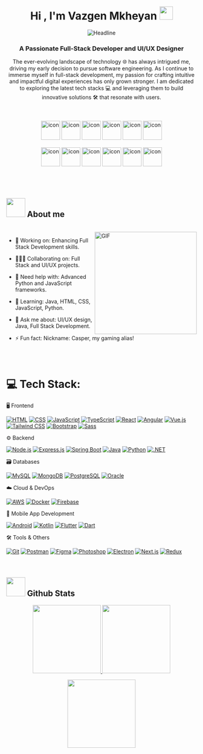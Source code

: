 <h1 align="center">Hi , I'm Vazgen Mkheyan <img src="https://media.giphy.com/media/hvRJCLFzcasrR4ia7z/giphy.gif" width="35"></h1>
 <div align=center>
        <img src="https://readme-typing-svg.herokuapp.com?color=%236FDA44&size=32&center=true&vCenter=true&width=600&height=50&lines=Welcome+to+my+GitHub+profile!%F0%9F%91%8B;Aspiring+Software+Engineer;Passionate+Full-Stack+Developer;Creative+UI/UX+Designer;Enthusiastic+Gamer🎮;" alt="Headline" />
    </div>
    <div align="center"> <h3 align="center">A Passionate Full-Stack Developer and UI/UX Designer</h3> <p align="center">The ever-evolving landscape of technology 🌐 has always intrigued me, driving my early decision to pursue software engineering. As I continue to immerse myself in full-stack development, my passion for crafting intuitive and impactful digital experiences has only grown stronger. I am dedicated to exploring the latest tech stacks 💻 and leveraging them to build innovative solutions 🛠️ that resonate with users.</p> </div>
    <br>
    <br>
    <div align="center">
  <img src="https://techstack-generator.vercel.app/java-icon.svg" alt="icon" width="50" height="50" />
  <img src="https://techstack-generator.vercel.app/python-icon.svg" alt="icon" width="50" height="50" />
  <img src="https://techstack-generator.vercel.app/ts-icon.svg" alt="icon" width="50" height="50" />
  <img src="https://techstack-generator.vercel.app/js-icon.svg" alt="icon"width="50" height="50" />
  <img src="https://techstack-generator.vercel.app/react-icon.svg" alt="icon" width="50" height="50" />
 <img src="https://techstack-generator.vercel.app/mysql-icon.svg" alt="icon" width="50" height="50" />
</div>

<br>

<div align="center">
  <img src="https://techstack-generator.vercel.app/docker-icon.svg" alt="icon" width="50" height="50" />
  <img src="https://techstack-generator.vercel.app/aws-icon.svg" alt="icon" width="50" height="50" />
  <img src="https://techstack-generator.vercel.app/github-icon.svg" alt="icon" width="50" height="50" />
  <img src="https://techstack-generator.vercel.app/prettier-icon.svg" alt="icon" width="50" height="50" />
  <img src="https://techstack-generator.vercel.app/restapi-icon.svg" alt="icon" width="50" height="50" />
  <img src="https://techstack-generator.vercel.app/graphql-icon.svg" alt="icon" width="50" height="50" />
</div>
<br>
<br>
<br>

## <picture><img src = "https://github.com/7oSkaaa/7oSkaaa/blob/main/Images/about_me.gif?raw=true" width = 50px></picture> About me
<br>
<img align="right" height="270px" alt="GIF" src="https://media.giphy.com/media/CVtNe84hhYF9u/giphy.gif"  />

- 👷 Working on:
Enhancing Full Stack Development skills.

- 🧑‍🤝‍🧑 Collaborating on:
Full Stack and UI/UX projects.

- 🤝 Need help with:
Advanced Python and JavaScript frameworks.

- 🌱 Learning:
Java, HTML, CSS, JavaScript, Python.

- 💬 Ask me about:
UI/UX design, Java, Full Stack Development.

- ⚡ Fun fact:
Nickname: Casper, my gaming alias!
<br>
<br>

# 💻 Tech Stack:

🖥️ Frontend
<p align="left"> <a href="https://html.spec.whatwg.org"><img src="https://skillicons.dev/icons?i=html" alt="HTML" /></a> <a href="https://www.w3schools.com/css/"><img src="https://skillicons.dev/icons?i=css" alt="CSS" /></a> <a href="https://developer.mozilla.org/en-US/docs/Web/JavaScript"><img src="https://skillicons.dev/icons?i=javascript" alt="JavaScript" /></a> <a href="https://www.typescriptlang.org"><img src="https://skillicons.dev/icons?i=typescript" alt="TypeScript" /></a> <a href="https://reactjs.org"><img src="https://skillicons.dev/icons?i=react" alt="React" /></a> <a href="https://angular.io"><img src="https://skillicons.dev/icons?i=angular" alt="Angular" /></a> <a href="https://vuejs.org"><img src="https://skillicons.dev/icons?i=vue" alt="Vue.js" /></a> <a href="https://tailwindcss.com"><img src="https://skillicons.dev/icons?i=tailwind" alt="Tailwind CSS" /></a> <a href="https://getbootstrap.com"><img src="https://skillicons.dev/icons?i=bootstrap" alt="Bootstrap" /></a> <a href="https://sass-lang.com"><img src="https://skillicons.dev/icons?i=sass" alt="Sass" /></a> </p>
⚙️ Backend
<p align="left"> <a href="https://nodejs.org"><img src="https://skillicons.dev/icons?i=nodejs" alt="Node.js" /></a> <a href="https://expressjs.com"><img src="https://skillicons.dev/icons?i=express" alt="Express.js" /></a> <a href="https://spring.io/"><img src="https://skillicons.dev/icons?i=spring" alt="Spring Boot" /></a> <a href="https://www.java.com"><img src="https://skillicons.dev/icons?i=java" alt="Java" /></a> <a href="https://www.python.org"><img src="https://skillicons.dev/icons?i=python" alt="Python" /></a> <a href="https://dotnet.microsoft.com"><img src="https://skillicons.dev/icons?i=dotnet" alt=".NET" /></a> </p>
🗃️ Databases
<p align="left"> <a href="https://www.mysql.com"><img src="https://skillicons.dev/icons?i=mysql" alt="MySQL" /></a> <a href="https://www.mongodb.com"><img src="https://skillicons.dev/icons?i=mongodb" alt="MongoDB" /></a> <a href="https://www.postgresql.org"><img src="https://skillicons.dev/icons?i=postgresql" alt="PostgreSQL" /></a> <a href="https://www.oracle.com/database/"><img src="https://skillicons.dev/icons?i=oracle" alt="Oracle" /></a> </p>
☁️ Cloud & DevOps
<p align="left"> <a href="https://aws.amazon.com"><img src="https://skillicons.dev/icons?i=aws" alt="AWS" /></a> <a href="https://www.docker.com"><img src="https://skillicons.dev/icons?i=docker" alt="Docker" /></a> <a href="https://firebase.google.com"><img src="https://skillicons.dev/icons?i=firebase" alt="Firebase" /></a> </p>
📱 Mobile App Development
<p align="left"> <a href="https://developer.android.com"><img src="https://skillicons.dev/icons?i=androidstudio" alt="Android" /></a> <a href="https://kotlinlang.org"><img src="https://skillicons.dev/icons?i=kotlin" alt="Kotlin" /></a> <a href="https://flutter.dev"><img src="https://skillicons.dev/icons?i=flutter" alt="Flutter" /></a> <a href="https://dart.dev"><img src="https://skillicons.dev/icons?i=dart" alt="Dart" /></a> </p>
🛠️ Tools & Others
<p align="left"> <a href="https://git-scm.com/"><img src="https://skillicons.dev/icons?i=git" alt="Git" /></a> <a href="https://postman.com"><img src="https://skillicons.dev/icons?i=postman" alt="Postman" /></a> <a href="https://www.figma.com"><img src="https://skillicons.dev/icons?i=figma" alt="Figma" /></a> <a href="https://www.adobe.com/products/photoshop.html"><img src="https://skillicons.dev/icons?i=ps" alt="Photoshop" /></a> <a href="https://www.electronjs.org"><img src="https://skillicons.dev/icons?i=electron" alt="Electron" /></a> <a href="https://nextjs.org"><img src="https://skillicons.dev/icons?i=nextjs" alt="Next.js" /></a> <a href="https://redux.js.org"><img src="https://skillicons.dev/icons?i=redux" alt="Redux" /></a> </p>

<br>


## <picture> <img src = "https://github.com/7oSkaaa/7oSkaaa/blob/main/Images/Statistics.gif?raw=true" width = 50px>  </picture> Github Stats	
<p align="center">
  <a href="https://github.com/pawara-mmns">
    <img height="180em" src="https://github-readme-stats-eight-theta.vercel.app/api?username=pawara-mmns&show_icons=true&theme=algolia&include_all_commits=true&count_private=true"/>
  </a>
  <a href="https://github.com/pawara-mmns">
    <img height="180em" src="https://github-readme-stats-eight-theta.vercel.app/api/top-langs/?username=pawara-mmns&layout=compact&langs_count=8&theme=algolia"/>
  </a>
</p>
<p align="center">
  <img height="180em" src="https://github-readme-streak-stats.herokuapp.com/?user=pawara-mmns&theme=dark&hide_border=true"/>
</p>




<!-- Proudly created with GPRM ( https://gprm.itsvg.in ) -->






  
